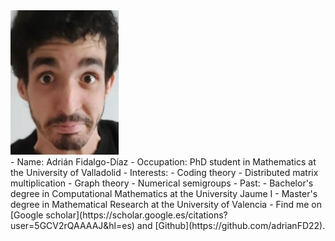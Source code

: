 
<div class="flex">

<img src="profile.jpg">

<div style="min-width=35em">
- Name: Adrián Fidalgo-Díaz
- Occupation: PhD student in Mathematics at the University of Valladolid
- Interests:
    - Coding theory
    - Distributed matrix multiplication
    - Graph theory
    - Numerical semigroups
- Past:
    - Bachelor's degree in Computational Mathematics at the University Jaume I
    - Master's degree in Mathematical Research at the University of Valencia
- Find me on [Google scholar](https://scholar.google.es/citations?user=5GCV2rQAAAAJ&hl=es) and [Github](https://github.com/adrianFD22).
</div>

</div>
